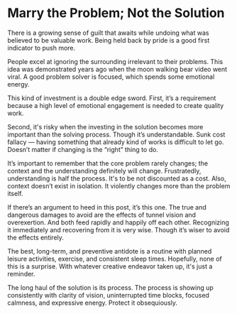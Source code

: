 # Marry the Problem; Not the Solution

There is a growing sense of guilt that awaits while undoing what was believed to be valuable work.
Being held back by pride is a good first indicator to push more.

People excel at ignoring the surrounding irrelevant to their problems.
This idea was demonstrated years ago when the moon walking bear video went viral.
A good problem solver is focused, which spends some emotional energy.

This kind of investment is a double edge sword.
First, it’s a requirement because a high level of emotional engagement is needed to create quality work.

Second, it's risky when the investing in the solution becomes more important than the solving process.
Though it’s understandable.
Sunk cost fallacy — having something that already kind of works is difficult to let go.
Doesn’t matter if changing is the “right” thing to do.

It’s important to remember that the core problem rarely changes; the context and the understanding definitely will change.
Frustratedly, understanding is half the process.
It's to be not discounted as a cost.
Also, context doesn’t exist in isolation.
It violently changes more than the problem itself.

If there’s an argument to heed in this post, it’s this one.
The true and dangerous damages to avoid are the effects of tunnel vision and overexertion.
And both feed rapidly and happily off each other.
Recognizing it immediately and recovering from it is very wise.
Though it’s wiser to avoid the effects entirely.

The best, long-term, and preventive antidote is a routine with planned leisure activities, exercise, and consistent sleep times.
Hopefully, none of this is a surprise.
With whatever creative endeavor taken up, it's just a reminder.

The long haul of the solution is its process.
The process is showing up consistently with clarity of vision, uninterrupted time blocks, focused calmness, and expressive energy.
Protect it obsequiously.
